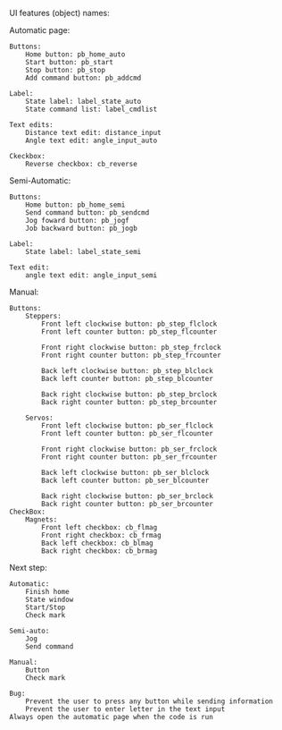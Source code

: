 UI features (object) names:

Automatic page:

	Buttons:
		Home button: pb_home_auto
		Start button: pb_start
		Stop button: pb_stop
		Add command button: pb_addcmd
		
	Label:
		State label: label_state_auto
		State command list: label_cmdlist
		
	Text edits:
		Distance text edit: distance_input
		Angle text edit: angle_input_auto
		
	Ckeckbox:
		Reverse checkbox: cb_reverse

Semi-Automatic:

	Buttons:
		Home button: pb_home_semi
		Send command button: pb_sendcmd
		Jog foward button: pb_jogf
		Job backward button: pb_jogb
		
	Label:
		State label: label_state_semi
		
	Text edit:
		angle text edit: angle_input_semi
		
Manual:

	Buttons:
		Steppers:
			Front left clockwise button: pb_step_flclock
			Front left counter button: pb_step_flcounter
			
			Front right clockwise button: pb_step_frclock
			Front right counter button: pb_step_frcounter
			
			Back left clockwise button: pb_step_blclock
			Back left counter button: pb_step_blcounter
			
			Back right clockwise button: pb_step_brclock
			Back right counter button: pb_step_brcounter
			
		Servos:
			Front left clockwise button: pb_ser_flclock
			Front left counter button: pb_ser_flcounter
			
			Front right clockwise button: pb_ser_frclock
			Front right counter button: pb_ser_frcounter
			
			Back left clockwise button: pb_ser_blclock
			Back left counter button: pb_ser_blcounter
			
			Back right clockwise button: pb_ser_brclock
			Back right counter button: pb_ser_brcounter
	CheckBox:
		Magnets:
			Front left checkbox: cb_flmag
			Front right checkbox: cb_frmag		
			Back left checkbox: cb_blmag
			Back right checkbox: cb_brmag

Next step:

    Automatic:
        Finish home
        State window
        Start/Stop
        Check mark
    
    Semi-auto:
        Jog 
        Send command

    Manual:
        Button
        Check mark
    
    Bug:
        Prevent the user to press any button while sending information
        Prevent the user to enter letter in the text input
	Always open the automatic page when the code is run
    
        
        
			
		
		
		
		
		
	
		
	
	

